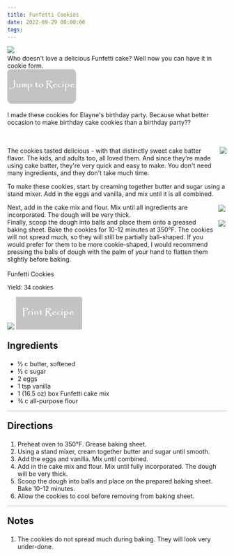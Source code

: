 ```yaml
---
title: Funfetti Cookies
date: 2022-09-29 00:00:00
tags:
---
```


<img class="top-image" src="/images/FunfettiCookies4.jpg" />
<div class="post-body">
Who doesn't love a delicious Funfetti cake? Well now you can have it in cookie form. 

<br>
<!--more-->

<a href="http://localhost:4000/2022/09/29/FunfettiCookies/#recipejump">
<img class="jump-to-recipe" src="/images/JumpToRecipeButton.png" />
</a>

I made these cookies for Elayne's birthday party. Because what better occasion to make birthday cake cookies than a birthday party?? 
<br>
<br>
<br>

<div style="display:flex;">
The cookies tasted delicious - with that distinctly sweet cake batter flavor. The kids, and adults too, all loved them. And since they're made using cake batter, they're very quick and easy to make. You don't need many ingredients, and they don't take much time. 
<div>
    <img class="floating-image" src="/images/FunfettiCookies1.jpg" />
</div>
</div>

To make these cookies, start by creaming together butter and sugar using a stand mixer. Add in the eggs and vanilla, and mix until it is all combined. 

<div style="display:flex;">
Next, add in the cake mix and flour. Mix until all ingredients are incorporated. The dough will be very thick. 
<div>
    <img class="floating-image" style="padding:3px;" src="/images/FunfettiCookies2.jpg" />
</div>
</div>

<div style="display:flex;">
Finally, scoop the dough into balls and place them onto a greased baking sheet. Bake the cookies for 10-12 minutes at 350°F. The cookies will not spread much, so they will still be partially ball-shaped. If you would prefer for them to be more cookie-shaped, I would recommend pressing the balls of dough with the palm of your hand to flatten them slightly before baking. 
<div>
    <img class="floating-image" style="padding:3px;" src="/images/FunfettiCookies3.jpg" />
</div>
</div>

<br>
</div>

<div id="recipejump"></div>
<div id="recipe">
    <div class="recipe-box">
        <div class="recipe-title-box">
            <div>
                <div class="recipe-title-box-title">
                    <div class="recipe-title-box-header">Funfetti Cookies</div>
                </div>
                <p class="recipe-title-box-title" style="font-family: Arial;">Yield: 34 cookies</p>
            </div>
            <img class="recipe-title-box-img" src="/images/FunfettiCookies4.jpg" />
            <img 
                class="print-recipe" 
                src="/images/PrintRecipeButton.png"   
                onclick="printDIV('recipe')" />
        </div>
        <p style="font-size:150%;"><b>Ingredients</b></p>
        <ul class="post-body">
                <li>½ c butter, softened</li>
                <li>½ c sugar</li>
                <li>2 eggs</li>
                <li>1 tsp vanilla</li>
                <li>1 (16.5 oz) box Funfetti cake mix</li>
                <li>¾ c all-purpose flour</li>
        </ul>
        <hr style="height:1px;background-color:rgb(189, 189, 189) ">
        <p style="font-size:150%;"><b>Directions</b></p>
        <ol class="post-body">
            <li>Preheat oven to 350°F. Grease baking sheet.</li>
            <li>Using a stand mixer, cream together butter and sugar until smooth.</li>
            <li>Add the eggs and vanilla. Mix until combined.</li> 
            <li>Add in the cake mix and flour. Mix until fully incorporated. The dough will be very thick.</li>
            <li>Scoop the dough into balls and place on the prepared baking sheet. Bake 10-12 minutes.</li>
            <li>Allow the cookies to cool before removing from baking sheet.</li>
        </ol> 
        <hr style="height:1px;background-color:rgb(189, 189, 189) ">
        <p style="font-size:150%;"><b>Notes</b></p>
        <ol class="post-body">
            <li>The cookies do not spread much during baking. They will look very under-done.</li>
        </ol>
    </div>
</div>

<br>
